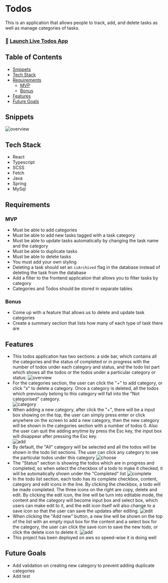 # Todos

This is an application that allows people to track, add, and delete tasks as well as manage categories of tasks.

### 🚀 [Launch Live Todos App](http://todos.siyuliuweb.com/)

## Table of Contents

- [Snippets](#snippets)
- [Tech Stack](#tech-stack)
- [Requirements](#requirements)
  - [MVP](#mvp)
  - [Bonus](#bonus)
- [Features](#features)
- [Future Goals](#future-goals)

## Snippets

![overview](./assets/overview.png)

## Tech Stack

- React
- Typescript
- SCSS
- Fetch
- Java
- Spring
- MySql

## Requirements

### MVP

- Must be able to add categories
- Must be able to add new tasks tagged with a task category
- Must be able to update tasks automatically by changing the task name and the category
- Must be able to duplicate tasks
- Must be able to delete tasks
- You must add your own styling
- Deleting a task should set an `isArchived` flag in the database instead of deleting the task from the database
- Add a filter to the frontend application that allows you to filter tasks by category
- Categories and Todos should be stored in separate tables

### Bonus

- Come up with a feature that allows us to delete and update task categories
- Create a summary section that lists how many of each type of task there are

## Features

- This todos application has two sections: a side bar, which contains all the categories and the status of completed or in progress with the number of todos under each category and status, and the todo list part which shows all the todos or the todos under a particular category or status:
  ![overview](./assets/overview.png)
- For the categories section, the user can click the "+" to add category, or click "x" to delete a category. Once a category is deleted, all the todos which previously belong to this category will fall into the "Not categorised" category.  
  ![category](./assets/category.png)
- When adding a new category, after click the "+", there will be a input box showing on the top, the user can simply press enter or click anywhere on the screen to add a new category, then the new category will be shown in the categories section with a number of todos 0. Also the user can quit the adding anytime by press the Esc key, the input box will disappear after pressing the Esc key.  
  ![add](./assets/add.png)
- By default, the "All" category will be selected and all the todos will be shown in the todo list sections. The user can click any category to see the particular todos under this category
  ![choose](./assets/choose.png)
- The "Status" section is showing the todos which are in progress and completed, so when select the checkbox of a todo to make it checked, it will be automatically shown under the "Completed" list
  ![complete](./assets/complete.png)
- In the todo list section, each todo has its complete checkbox, content, category and edit icons in the line. By clicking the checkbox, a todo will be made completed. The three icons on the right are copy, delete and edit. By clicking the edit icon, the line will be turn into editable mode, the content and the category will become input box and select box, which users can make edit to it, and the edit icon itself will also change to a save icon so that the user can save the updates after editing.
  ![edit](./assets/edit_todo.png)
- When clicking the "Add new" button, a new line will be shown on the top of the list with an empty input box for the content and a select box for the category, the user can click the save icon to save the new todo, or click the delete icon to delete it.
  ![add](./assets/new.png)
- This project has been deployed on aws so speed-wise it is doing well

## Future Goals

- Add validation on creating new category to prevent adding duplicate categories
- Add test
